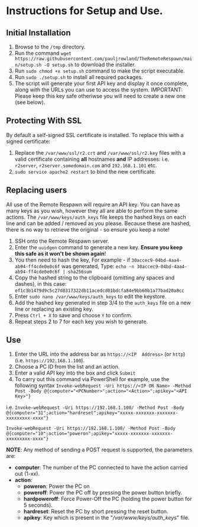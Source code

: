# Instructions for Setup and Use.
## Initial Installation

 1. Browse to the `/tmp` directory.
 2. Run the command `wget https://raw.githubusercontent.com/pauljrowland/TheRemoteRespawn/main/setup.sh -O setup.sh` to download the installer. 
 3. Run `sudo chmod +x setup.sh` command to make the script executable.
 4. Run `sudo ./setup.sh` to install all required packages.
 5. The script will generate your first API key and display it once complete, along with the URLs you can use to access the system. IMPORTANT: Please keep this key safe otheriwse you will need to create a new one (see below).

## Protecting With SSL
By default a self-signed SSL certificate is installed. To replace this with a signed certificate:

 1. Replace the `/var/www/ssl/r2.crt` and `/var/www/ssl/r2.key` files with a valid certificate containing **all** hostnames **and** IP addresses:
 i.e. `r2server`, `r2server.somedomain.com` and `192.168.1.101` etc.
 2. `sudo service apache2 restart` to bind the new certificate.

## Replacing users
All use of the Remote Respawn will require an API key. You can have as many keys as you wish, however they all are able to perform the same actions. 
The `/var/www/keys/auth_keys` file keeps the hashed keys on each line and can be added / removed as you please.
Because these are hashed, there is no way to retrieve the original - so ensure you keep a note!

 1. SSH onto the Remote Respawn server.
 2. Enter the `uuidgen` command to generate a new key. **Ensure you keep this safe as it won't be shown again**!
 3. You then need to hash the key,
 For example - if `30accec9-04bd-4aa4-ab94-ff4cde0e0c6f` was generated,
 Type: `echo -n 30accec9-04bd-4aa4-ab94-ff4cde0e0c6f | sha256sum`
 4. Copy the hashed string to the clipboard (omitting any spaces and dashes), in this case:
 `ef1c3b1479d9c5c27d8317322db11acedcd01bdcfa84e9bb60b1a77bad20a8cc`
 5. Enter `sudo nano /var/www/keys/auth_keys` to edit the keystore.
 6. Add the hashed key generated in step 3/4 to the `auth_keys` file on a new line or replacing an existing key.
 7. Press `Ctrl + X` to save and choose `Y` to confirm.
 8. Repeat steps 2 to 7 for each key you wish to generate. 

## Use

 1. Enter the URL into the address bar as `https://<IP  Address>` (or `http`) (i.e. `https://192.168.1.100`).
 2. Choose a PC ID from the list and an action.
 3. Enter a valid API key into the box and click `Submit`
 4. To carry out this command via PowerShell for example, use the following syntax
    `Invoke-webRequest -Uri https://<IP OR Name> -Method Post -Body @{computer="<PCNumber>";action="<Action>";apikey="<API Key>"}`
    
 i.e.
	   `Invoke-webRequest -Uri https://192.168.1.100/ -Method Post -Body @{computer="31";action="hardreset";apikey="xxxxx-xxxxxxx-xxxxxxx-xxxxxxxxx-xxxx"} `

   `Invoke-webRequest -Uri https://192.168.1.100/ -Method Post -Body @{computer="10";action="poweron";apikey="xxxxx-xxxxxxx-xxxxxxx-xxxxxxxxx-xxxx"} `

**NOTE**: Any method of sending a POST request is supported, the parameters are:

 - **computer**: The number of the PC connected to have the action carried out (1-xx). 
 - **action**: 
	 -  **poweron**: Power the PC on 
	 - **poweroff**: Power the PC off by pressing the power button briefly. 
	 - **hardpoweroff**: Force Power-Off the PC (holding the power button for 5 seconds). 
	 - **hardreset**: Reset the PC by short pressing the reset button. 
	 - **apikey**: Key which is present in the "*/var/www/keys/auth_keys*" file.

